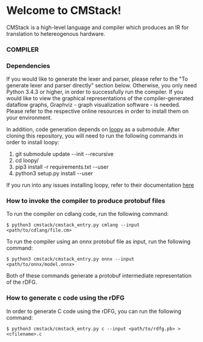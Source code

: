 # Welcome to CMStack!

CMStack is a high-level language and compiler which produces an IR for translation to hetereogenous hardware.

### COMPILER

### Dependencies  
If you would like to generate the lexer and parser, please refer to the "To generate lexer and parser directly" section below. Otherwise, you only need Python 3.4.3 or higher, in order to successfully run the compiler. If you would like to view the graphical representations of the compiler-generated dataflow graphs, Graphviz - graph visualization software - is needed. Please refer to the respective online resources in order to install them on your environment.

In addition, code generation depends on [loopy](https://github.com/inducer/loopy) as a submodule. After cloning this repository, you will need to run the following commands in order to install loopy:

1. git submodule update --init --recursive
2. cd loopy/
3. pip3 install -r requirements.txt --user
4. python3 setup.py install --user

If you run into any issues installing loopy, refer to their documentation [here](https://documen.tician.de/loopy/misc.html#option-1-from-source-no-pyopencl-integration)


### How to invoke the compiler to produce protobuf files  
To run the compiler on cdlang code, run the following command:

```
$ python3 cmstack/cmstack_entry.py cmlang --input <path/to/cdlang/file.cm>
```

To run the compiler using an onnx protobuf file as input, run the following command:

```
$ python3 cmstack/cmstack_entry.py onnx --input <path/to/onnx/model.onnx>
```

Both of these commands generate a protobuf intermediate representation of the rDFG.

### How to generate c code using the rDFG

In order to generate C code using the rDFG, you can run the following command:

```
$ python3 cmstack/cmstack_entry.py c --input <path/to/rdfg.pb> > <cfilename>.c
```
